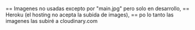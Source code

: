== Imagenes no usadas excepto por "main.jpg" pero solo en desarrollo,
== Heroku (el hosting no acepta la subida de images),
== po lo tanto las imagenes las subiré a cloudinary.com

